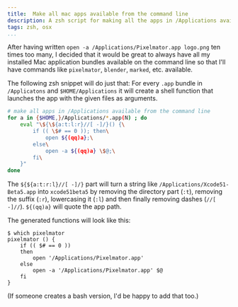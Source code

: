 ```yaml
---
title:  Make all mac apps available from the command line
description: A zsh script for making all the apps in /Applications available from the command line
tags: zsh, osx
...
```


After having written `open -a /Applications/Pixelmator.app logo.png` ten times too many, I decided that it would be great to always have all my installed Mac application bundles available on the command line so that I'll have commands like `pixelmator`, `blender`, `marked`, etc. available.

The following zsh snippet will do just that: For every `.app` bundle in `/Applicatons` and `$HOME/Applications` it will create a shell function that launches the app with the given files as arguments.

```bash
# make all apps in /Applications available from the command line
for a in {$HOME,}/Applications/*.app(N) ; do
    eval "\${\${a:t:l:r}//[ -]/}() {\
        if (( \$# == 0 )); then\
            open ${(qq)a};\
        else\
            open -a ${(qq)a} \$@;\
        fi\
    }"
done
```

The `${${a:t:r:l}//[ -]/}` part will turn a string like `/Applications/Xcode51-Beta5.app` into `xcode51beta5` by removing the directory part (`:t`), removing the suffix (`:r`), lowercasing it (`:l`) and then finally removing dashes (`//[ -]//`). `${(qq)a}` will quote the app path.

The generated functions will look like this:

    $ which pixelmator
    pixelmator () {
    	if (( $# == 0 ))
    	then
    		open '/Applications/Pixelmator.app'
    	else
    		open -a '/Applications/Pixelmator.app' $@
    	fi
    }

(If someone creates a bash version, I'd be happy to add that too.)
